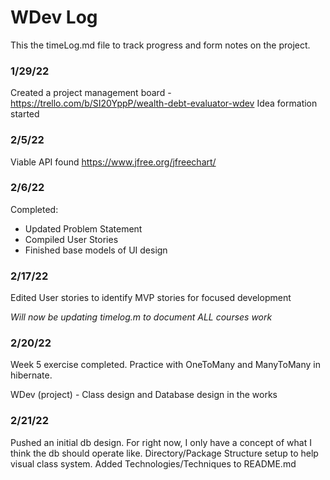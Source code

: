 # WDev Log
This the timeLog.md file to track progress and form notes on the project.

### 1/29/22
Created a project management board - https://trello.com/b/SI20YppP/wealth-debt-evaluator-wdev
Idea formation started

### 2/5/22
Viable API found https://www.jfree.org/jfreechart/

### 2/6/22
Completed:
* Updated Problem Statement
* Compiled User Stories
* Finished base models of UI design

### 2/17/22
Edited User stories to identify MVP stories for focused development

_Will now be updating timelog.m to document ALL courses work_

### 2/20/22
Week 5 exercise completed. Practice with OneToMany and ManyToMany in hibernate.

WDev (project) - Class design and Database design in the works

### 2/21/22
Pushed an initial db design. For right now, I only have a concept of what I think the db should operate like.
Directory/Package Structure setup to help visual class system.
Added Technologies/Techniques to README.md
